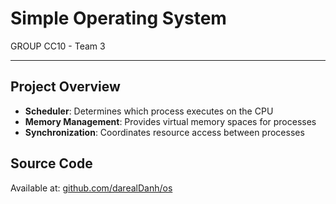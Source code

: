# Simple Operating System

GROUP CC10 - Team 3

---

## Project Overview

- **Scheduler**: Determines which process executes on the CPU
- **Memory Management**: Provides virtual memory spaces for processes
- **Synchronization**: Coordinates resource access between processes

## Source Code

Available at: [github.com/darealDanh/os](https://github.com/darealDanh/os)
